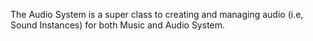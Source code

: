 The Audio System is a super class to creating and managing audio (i.e, Sound Instances) for both Music and Audio System.
